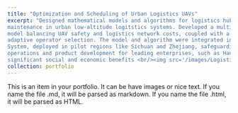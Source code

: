 ```yaml
---
title: "Optimization and Scheduling of Urban Logistics UAVs"
excerpt: "Designed mathematical models and algorithms for logistics hub node selection and multi-aircraft safe interval
maintenance in urban low-altitude logitstics systems. Developed a multi-objective mixed-integer programming
model balancing UAV safety and logistics network costs, coupled with a memetic optimization algorithm using
adaptive operator selection. The model and algorithm were integrated into the General Aviation Supervision
System, deployed in pilot regions like Sichuan and Zhejiang, safeguarding 500,000 flights. They also supported
operations and product development for leading enterprises, such as Hangzhou Xunyi Technology, delivering
significant social and economic benefits <br/><img src='/images/Logistics_UAV.png'>"
collection: portfolio
---
```


This is an item in your portfolio. It can be have images or nice text. If you name the file .md, it will be parsed as markdown. If you name the file .html, it will be parsed as HTML. 
